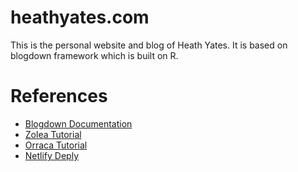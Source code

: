 # heathyates.com

This is the personal website and blog of Heath Yates. It is based on blogdown framework which is built on R. 



# References 

- [Blogdown Documentation](https://bookdown.org/yihui/blogdown/)
- [Zolea Tutorial](https://www.kevinzolea.com/post/blogdown/creating-a-website-with-the-academic-theme-in-blogdown/)
- [Orraca Tutorial](https://www.javierorraca.com/blog/2019-11-18-blogdown/)
- [Netlify Deply](https://www.youtube.com/watch?v=SI1yS3GOy8o)